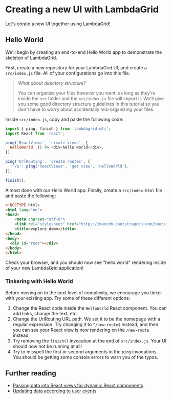 # Creating a new UI with LambdaGrid

Let's create a new UI together using LambdaGrid!

## Hello World

We'll begin by creating an end-to-end Hello World app to demonstrate the skeleton of LambdaGrid.

First, create a new repository for your LambdaGrid UI, and create a `src/index.js` file. All of your configurations go into this file.

> *What about directory structure?*
>
> You can organize your files however you want, as long as they're inside the `src` folder and the `src/index.js` file will import it. We'll give you some good directory structure guidelines in this tutorial so you don't have to worry about accidentally mis-organizing your files.

Inside `src/index.js`, copy and paste the following code:

```javascript
import { ping, finish } from 'lambdagrid-mfi';
import React from 'react';

ping('ReactViews', 'create views', {
  HelloWorld: () => <div>hello world</div>,
});

ping('UrlRouting', 'create routes', {
  '^/$': ping('ReactViews', 'get view', 'HelloWorld'),
});

finish();
```

Almost done with our Hello World app. Finally, create a `src/index.html` file and paste the following:

```html
<!DOCTYPE html>
<html lang="en">
<head>
    <meta charset="utf-8">
    <link rel="stylesheet" href="https://maxcdn.bootstrapcdn.com/bootstrap/4.0.0-beta.2/css/bootstrap.min.css" >
    <title>explore demo</title>
</head>
<body>
  <div id="root"></div>
</body>
</html>
```

Check your browser, and you should now see "hello world" rendering inside of your new LambdaGrid application!

### Tinkering with Hello World

Before moving on to the next level of complexity, we encourage you tinker with your existing app. Try some of these different options:

1. Change the React code inside the `HelloWorld` React component. You can add links, change the text, etc.
2. Change the UrlRouting URL path. We set it to be the homepage with a regular expression. Try changing it to `^/new-route$` instead, and then you can see your React view is now rendering on the `/new-route` instead.
3. Try removing the `finish()` invocation at the end of `src/index.js`. Your UI should now not be running at all!
4. Try to misspell the first or second arguments in the `ping` invocations. You should be getting some console errors to warn  you of the typos.

## Further reading

* [Passing data into React views for dynamic React components](https://docs.lambdagrid.com/examples/passing-data-into-views)
* [Updating data according to user events](https://docs.lambdagrid.com/examples/updating-data)
